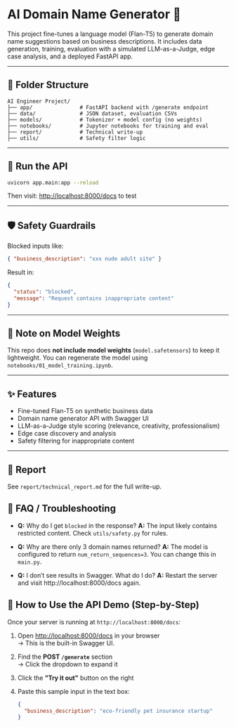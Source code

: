 # AI Domain Name Generator 🚀

This project fine-tunes a language model (Flan-T5) to generate domain name suggestions based on business descriptions. It includes data generation, training, evaluation with a simulated LLM-as-a-Judge, edge case analysis, and a deployed FastAPI app.

---

## 📁 Folder Structure

```
AI Engineer Project/
├── app/               # FastAPI backend with /generate endpoint
├── data/              # JSON dataset, evaluation CSVs
├── models/            # Tokenizer + model config (no weights)
├── notebooks/         # Jupyter notebooks for training and eval
├── report/            # Technical write-up
├── utils/             # Safety filter logic
```

---

## 🔮 Run the API

```bash
uvicorn app.main:app --reload
```

Then visit: [http://localhost:8000/docs](http://localhost:8000/docs) to test

---

## 🛡️ Safety Guardrails

Blocked inputs like:

```json
{ "business_description": "xxx nude adult site" }
```

Result in:

```json
{
  "status": "blocked",
  "message": "Request contains inappropriate content"
}
```

---

## 📆 Note on Model Weights

This repo does **not include model weights** (`model.safetensors`) to keep it lightweight.
You can regenerate the model using `notebooks/01_model_training.ipynb`.

---

## ✨ Features

* Fine-tuned Flan-T5 on synthetic business data
* Domain name generator API with Swagger UI
* LLM-as-a-Judge style scoring (relevance, creativity, professionalism)
* Edge case discovery and analysis
* Safety filtering for inappropriate content

---

## 📄 Report

See `report/technical_report.md` for the full write-up.

## 🧠 FAQ / Troubleshooting

- **Q:** Why do I get `blocked` in the response?
  **A:** The input likely contains restricted content. Check `utils/safety.py` for rules.

- **Q:** Why are there only 3 domain names returned?
  **A:** The model is configured to return `num_return_sequences=3`. You can change this in `main.py`.

- **Q:** I don’t see results in Swagger. What do I do?
  **A:** Restart the server and visit http://localhost:8000/docs again.

## 🧪 How to Use the API Demo (Step-by-Step)

Once your server is running at `http://localhost:8000/docs`:

1. Open [http://localhost:8000/docs](http://localhost:8000/docs) in your browser  
   → This is the built-in Swagger UI.

2. Find the **POST `/generate`** section  
   → Click the dropdown to expand it

3. Click the **"Try it out"** button on the right

4. Paste this sample input in the text box:
   ```json
   {
     "business_description": "eco-friendly pet insurance startup"
   }
